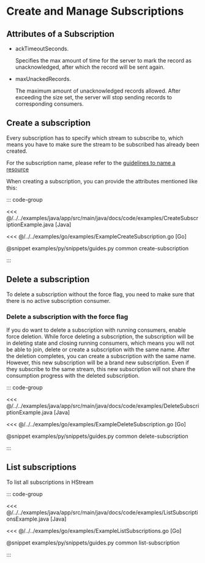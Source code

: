 # Create and Manage Subscriptions

## Attributes of a Subscription

- ackTimeoutSeconds.

  Specifies the max amount of time for the server to mark the record as
  unacknowledged, after which the record will be sent again.

- maxUnackedRecords.

  The maximum amount of unacknowledged records allowed. After exceeding the size
  set, the server will stop sending records to corresponding consumers.

## Create a subscription

Every subscription has to specify which stream to subscribe to, which means you
have to make sure the stream to be subscribed has already been created.

For the subscription name, please refer to the [guidelines to name a resource](../write/stream.md#guidelines-to-name-a-resource)

When creating a subscription, you can provide the attributes mentioned like
this:

::: code-group

<<< @/../../examples/java/app/src/main/java/docs/code/examples/CreateSubscriptionExample.java [Java]

<<< @/../../examples/go/examples/ExampleCreateSubscription.go [Go]

@snippet examples/py/snippets/guides.py common create-subscription

:::

## Delete a subscription

To delete a subscription without the force flag, you need to make sure that
there is no active subscription consumer.

### Delete a subscription with the force flag

If you do want to delete a subscription with running consumers, enable force
deletion. While force deleting a subscription, the subscription will be in
deleting state and closing running consumers, which means you will not be able
to join, delete or create a subscription with the same name. After the deletion
completes, you can create a subscription with the same name. However, this new
subscription will be a brand new subscription. Even if they subscribe to the
same stream, this new subscription will not share the consumption progress with
the deleted subscription.

::: code-group

<<< @/../../examples/java/app/src/main/java/docs/code/examples/DeleteSubscriptionExample.java [Java]

<<< @/../../examples/go/examples/ExampleDeleteSubscription.go [Go]

@snippet examples/py/snippets/guides.py common delete-subscription

:::

## List subscriptions

To list all subscriptions in HStream

::: code-group

<<< @/../../examples/java/app/src/main/java/docs/code/examples/ListSubscriptionsExample.java [Java]

<<< @/../../examples/go/examples/ExampleListSubscriptions.go [Go]

@snippet examples/py/snippets/guides.py common list-subscription

:::

